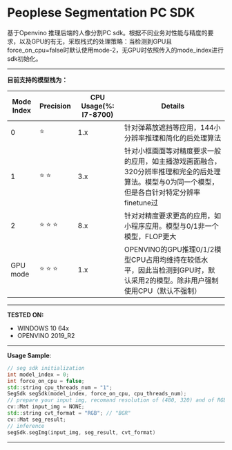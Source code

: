 # Peoplese Segmentation PC SDK
基于Openvino 推理后端的人像分割PC sdk。根据不同业务对性能与精度的要求，以及GPU的有无，采取栈式的处理策略：当检测到GPU且force_on_cpu=false时默认使用mode-2，无GPU时依照传入的mode_index进行sdk初始化。

---

**目前支持的模型栈为：**

| Mode Index | Precision          | CPU Usage(%: I7-8700) | Details                                                      |
| ---------- | ------------------ | --------------------- | ------------------------------------------------------------ |
| 0          | :star:             | 1.x                   | 针对弹幕放遮挡等应用，144小分辨率推理和简化的后处理算法      |
| 1          | :star: :star:       | 3.x                   | 针对小框画面等对精度要求一般的应用，如主播游戏画面融合，320分辨率推理和完全的后处理算法。模型与0为同一个模型，但是各自针对特定分辨率finetune过 |
| 2          | :star: :star: :star: | 8.x                   | 针对对精度要求更高的应用，如小程序应用。模型与0/1非一个模型，FLOP更大 |
| GPU mode   | :star: :star: :star: | 1.x                   | OPENVINO的GPU推理0/1/2模型CPU占用均维持在较低水平，因此当检测到GPU时，默认采用2的模型。除非用户强制使用CPU（默认不强制） |

---

**TESTED ON:**

- WINDOWS 10 64x
- OPENVINO  2019_R2

---

**Usage Sample**:

```c++
// seg sdk initialization
int model_index = 0; 
int force_on_cpu = false; 
std::string cpu_threads_num = "1";
SegSdk segSdk(model_index, force_on_cpu, cpu_threads_num);
// prepare your input img, recomand resolution of (480, 320) and of RGB format
cv::Mat input_img = NONE;
std::string cvt_format = "RGB"; // "BGR"
cv::Mat seg_result;
// inference
segSdk.segImg(input_img, seg_result, cvt_format)
```



---

